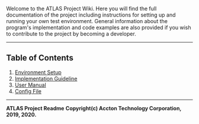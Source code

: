 Welcome to the ATLAS Project Wiki. Here you will find the full documentation of the project including instructions for setting up and running your own test environment. General information about the program's implementation and code examples are also provided if you wish to contribute to the project by becoming a developer.

---

## Table of Contents

1. [Environment Setup](./1-Environment-Setup.md)
2. [Implementation Guideline](./2-implementation-guideline.md)
3. [User Manual](./3-user-manual.md)
4. [Config File](./4-config-file.md)

---

**ATLAS Project Readme**
**Copyright(c) Accton Technology Corporation, 2019, 2020.**

